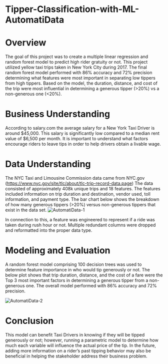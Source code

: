 # Tipper-Classification-with-ML-AutomatiData

# Overview 
The goal of this project was to create a multiple linear regression and random forest model to predict high rider gratuity or not. This project utilized yellow taxi trips taken in New York City during 2017. The final random forest model performed with 86% accuracy and 72% precision determining what features were most important in separating low tippers from high tippers. Based on the model, the duration, distance, and cost of the trip were most influential in determining a generous tipper (>20%) vs a non-generous one (<20%). 

# Business Understanding 
According to salary.com the average salary for a New York Taxi Driver is around $45,000. This salary is significantly low compared to a median rent value of $6,500 per month. It is important to understand what factors encourage riders to leave tips in order to help drivers obtain a livable wage.

# Data Understanding
The NYC Taxi and Limousine Commission data came from NYC.gov (https://www.nyc.gov/site/tlc/about/tlc-trip-record-data.page)
The data consisted of approximately 408k unique trips and 18 features. The features included information on trip duration and destination, vendor used, toll information, and payment type. The bar chart below shows the breakdown of how many generous tippers (>20%) versus non-generous tippers that exist in the data set. 
![AutomatiData-1](https://github.com/IamMayur95/Tipper-Classification-with-ML-AutomatiData/assets/67839699/4563c9ba-1410-4a8a-9513-f5101555f762)

In connection to this, a feature was engineered to represent if a ride was taken during rush hour or not. Multiple redundant columns were dropped and reformatted into the proper data type.  
# Modeling and Evaluation 
A random forest model comprising 100 decision trees was used to determine feature importance in who would tip generously or not. The below plot shows that trip duration, distance, and the cost of a fare were the Top 3 most important factors in determining a generous tipper from a non-generous one. The overall model performed with 86% accuracy and 72% precision.

![AutomatiData-2](https://github.com/IamMayur95/Tipper-Classification-with-ML-AutomatiData/assets/67839699/7ce5fd08-d45a-4c7f-ad4e-eebbf1d890b8)

# Conclusion
This model can benefit Taxi Drivers in knowing if they will be tipped generously or not; however, running a parametric model to determine how much each variable will influence the actual price of the tip. In the future, adding more information on a rider’s past tipping behavior may also be beneficial in helping the stakeholder address their business problem. 
